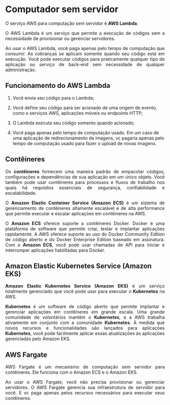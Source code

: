 # Computador sem servidor

<p align=justify>O serviço AWS para computação sem servidor é <b>AWS Lambda</b>.</p>

<p align=justify>O AWS Lambda é um serviço que permite a execução de códigos sem a necessidade de provisionar ou gerenciar servidores.</p>

<p align=justify>Ao usar o AWS Lambda, você paga apenas pelo tempo de computação que consumir. As cobranças se aplicam somente quando seu código está em execução. Você pode executar códigos para praticamente qualquer tipo de aplicação ou serviço de back-end sem necessidade de qualquer administração.</p>

## Funcionamento do AWS Lambda

1. Você envia seu código para o Lambda;

2. Você define seu código para ser acionado de uma origem de evento, como o serviços AWS, aplicações móveis ou endpoints HTTP;

3. O Lambda executa seu código somento quando acionado;

4. Você paga apenas pelo tempo de computação usado. Em um caso de uma aplicação de redirecionamento de imagens, vc pagaria apenas pelo tempo de computação usado para fazer o upload de novas imagens.

## Contêineres

<p align=justify>Os <b>contêineres</b> fornecem uma maneira padrão de empacotar códigos, configurações e dependências de sua aplicação em um único objeto. Você também pode usar contêineres para processos e fluxos de trabalho nos quais há requisitos essenciais de segurança, confiabilidade e escalabilidade.</p>

<p align=justify>O <b>Amazon Elastic Conteiner Service (Amazon ECS)</b> é um sistema de gerenciamento de contêineres altamente escalável e de alta performance que permite executar e escalar aplicações em contêineres na AWS. </p>

<p align=justify>O <b>Amazon ECS</b> oferece suporte a contêineres Docker. Docker é uma plataforma de software que permite criar, testar e implantar aplicações rapidamente. A AWS oferece suporte ao uso do Docker Community Edition de código aberto e do Docker Enterprise Edition baseado em assinatura. Com o <b>Amazon ECS</b>, você pode usar chamadas de API para iniciar e interromper aplicações habilitadas para Docker.</p>

## Amazon Elastic Kubernetes Service (Amazon EKS)

<p align=justify><b>Amazon Elastic Kubernetes Service (Amazon EKS)</b> é um serviço totalmente gerenciado que você pode usar para executar o <b>Kubernetes</b> na AWS.</p> 

<p align=justify><b>Kubernetes</b> é um software de código aberto que permite implantar e gerenciar aplicações em contêineres em grande escala. Uma grande comunidade de voluntários mantém o <b>Kubernetes</b>, e a AWS trabalha ativamente em conjunto com a comunidade <b>Kubernetes</b>. À medida que novos recursos e funcionalidades são lançados para aplicações <b>Kubernetes</b>, você pode facilmente aplicar essas atualizações às aplicações gerenciadas pelo Amazon EKS.</p>

## AWS Fargate

<p align=justify>AWS Fargate é um mecanismo de computação sem servidor para contêineres. Ele funciona com o Amazon ECS e o Amazon EKS. </p>

<p align=justify>Ao usar o AWS Fargate, você não precisa provisionar ou gerenciar servidores. O AWS Fargate gerencia sua infraestrutura de servidor para você. E vc paga apenas pelos recursos necessários para executar seus contêineres.</p>


<p align=justify></p>
<p align=justify></p>